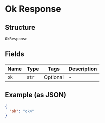 
# Ok Response

## Structure

`OkResponse`

## Fields

| Name | Type | Tags | Description |
|  --- | --- | --- | --- |
| `ok` | `str` | Optional | - |

## Example (as JSON)

```json
{
  "ok": "ok4"
}
```

